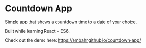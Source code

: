 # Countdown App

Simple app that shows a countdown time to a date of your choice.

Built while learning React + ES6.

Check out the demo here: https://embahr.github.io/countdown-app/